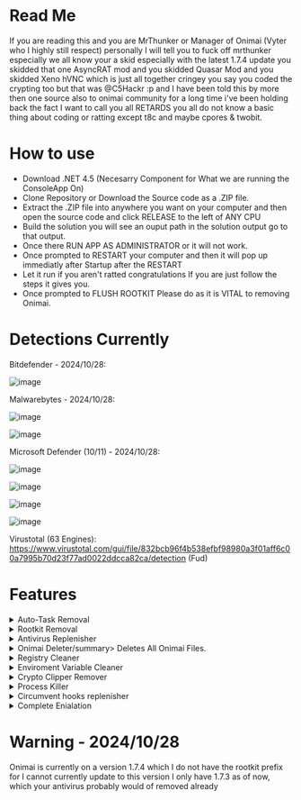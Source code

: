# Read Me

If you are reading this and you are MrThunker or Manager of Onimai (Vyter who I highly still respect) personally I will tell you to fuck off mrthunker especially we all know your a skid especially with the latest 1.7.4 update you skidded that one AsyncRAT mod and you skidded Quasar Mod and you skidded Xeno hVNC which is just all together cringey you say you coded the crypting too but that was @C5Hackr :p and I have been told this by more then one source also to onimai community for a long time i've been holding back the fact I want to call you all RETARDS you all do not know a basic thing about coding or ratting except t8c and maybe cpores & twobit.

# How to use

- Download .NET 4.5 (Necesarry Component for What we are running the ConsoleApp On)
- Clone Repository or Download the Source code as a .ZIP file.
- Extract the .ZIP file into anywhere you want on your computer and then open the source code and click RELEASE to the left of ANY CPU
- Build the solution you will see an ouput path in the solution output go to that output.
- Once there RUN APP AS ADMINISTRATOR or it will not work.
- Once prompted to RESTART your computer and then it will pop up immediatly after Startup after the RESTART
- Let it run if you aren't ratted congratulations If you are just follow the steps it gives you.
- Once prompted to FLUSH ROOTKIT Please do as it is VITAL to removing Onimai.

# Detections Currently

Bitdefender - 2024/10/28:

![image](https://github.com/user-attachments/assets/78eea080-1fc7-4673-883a-a20659527177)


Malwarebytes - 2024/10/28:

![image](https://github.com/user-attachments/assets/e3f4a638-5dc2-458a-aa02-4225725c9520)

![image](https://github.com/user-attachments/assets/1f4c3efc-8678-40fe-8f44-4620fa191b20)


Microsoft Defender (10/11) - 2024/10/28:

![image](https://github.com/user-attachments/assets/cb671b05-ae81-4350-87d0-0b0338f162a5)

![image](https://github.com/user-attachments/assets/b317b547-53fb-4360-a955-7d988d5d0874)

![image](https://github.com/user-attachments/assets/1fb4f10d-6419-45a2-986b-00299d2f9e71)

![image](https://github.com/user-attachments/assets/2b0c5ad0-4780-4b3f-8396-4b9fd600a67a)


Virustotal (63 Engines):
https://www.virustotal.com/gui/file/832bcb96f4b538efbf98980a3f01aff6c00a7995b70d23f77ad0022ddcca82ca/detection (Fud)

# Features

<details>
  <summary>Auto-Task Removal</summary>
  Removes Onimai Auto Tasking.
</details>
<details>
  <summary>Rootkit Removal</summary>
  Removes Onimai Rootkit (1.7.3.)
</details>
<details>
  <summary>Antivirus Replenisher</summary>
  Re-installs ntdll.dll used in EDR - AV's.
</details>
<details>
  <summary>Onimai Deleter/summary>
  Deletes All Onimai Files.
</details>
<details>
  <summary>Registry Cleaner</summary>
  Removes Onimai Registry values.
</details>
<details>
  <summary>Enviroment Variable Cleaner</summary>
  Removes Onimai Enviromental Variables.
</details>
<details>
  <summary>Crypto Clipper Remover</summary>
  Removes Onimai Built in Clipper (It's broken anyway.)
</details>
<details>
  <summary>Process Killer</summary>
  Kill Onimai Process.
</details>
<details>
  <summary>Circumvent hooks replenisher</summary>
  Reloads important hooks.
</details>
<details>
  <summary>Complete Enialation</summary>
  Completely makes onimai go bye.
</details>

# Warning - 2024/10/28
Onimai is currently on a version 1.7.4 which I do not have the rootkit prefix for I cannot currently update to this version I only have 1.7.3 as of now, which your antivirus probably would of removed already
